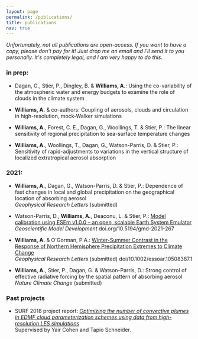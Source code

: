 ```yaml
---
layout: page
permalink: /publications/
title: publications
nav: true
---
```


*Unfortunately, not all publications are open-access. If you want to have a copy, please don't pay for it! Just drop me an email and I'll send it to you personally. It's completely legal, and I am very happy to do this.*

### in prep:  

 - Dagan, G., Stier, P., Dingley, B. & **Williams, A.**: Using the co-variability of the atmospheric water and energy budgets to examine the role of clouds in the climate system

 - **Williams, A.** & co-authors: Coupling of aerosols, clouds and circulation in high-resolution, mock-Walker simulations

 - **Williams, A.**, Forest, C. E., Dagan, G., Woollings, T. & Stier, P.: The linear sensitivity of regional precipitation to sea-surface temperature changes

 - **Williams, A.**, Woollings, T., Dagan, G., Watson-Parris, D. & Stier, P.: Sensitivity of rapid-adjustments to variations in the vertical structure of localized extratropical aerosol absorption

### 2021:
 
 - **Williams, A.**, Dagan, G., Watson-Parris, D. & Stier, P.: Dependence of fast changes in local and global precipitation on the geographical location of absorbing aerosol \
    *Geophysical Research Letters* (submitted)
    
 - Watson-Parris, D., **Williams, A.**, Deaconu, L. & Stier, P.: [Model calibration using ESEm v1.0.0 – an open, scalable Earth System Emulator](https://gmd.copernicus.org/preprints/gmd-2021-267/) \
    *Geoscientific Model Development* doi.org/10.5194/gmd-2021-267
   
 - **Williams, A.** & O'Gorman, P.A.: [Winter-Summer Contrast in the Response of Northern Hemisphere Precipitation Extremes to Climate Change](https://www.essoar.org/doi/10.1002/essoar.10508387.1) \
    *Geophysical Research Letters* (submitted) doi/10.1002/essoar.10508387.1
    
 - **Williams, A.**, Stier, P., Dagan, G. & Watson-Parris, D.: Strong control of effective radiative forcing by the spatial pattern of absorbing aerosol \
    *Nature Climate Change* (submitted) 

### Past projects

 - SURF 2018 project report: [*Optimizing the number of convective plumes in EDMF cloud parameterization schemes using data from high-resolution LES simulations*](https://andrewwilliams3142.github.io/assets/pdf/Optimizing_the_number_of_convective_plumes_in_EDMF_cloud_parameterization_schemes_using_data_from_high_resolution_LES_simulations.pdf) \
   Supervised by Yair Cohen and Tapio Schneider.
